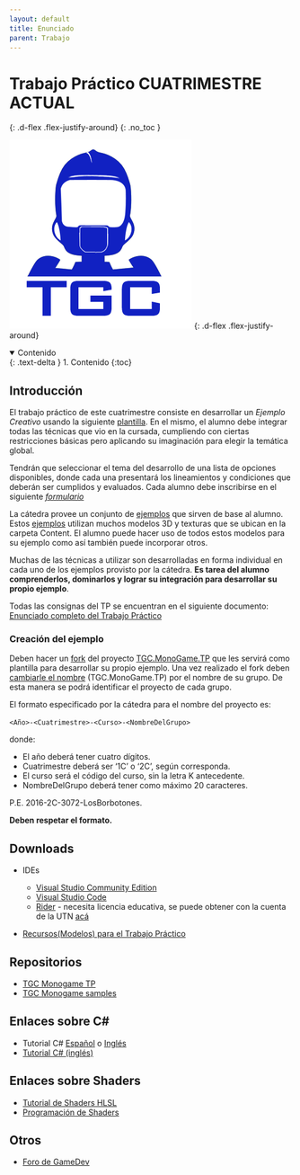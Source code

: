 ```yaml
---
layout: default
title: Enunciado
parent: Trabajo
---
```


# Trabajo Práctico CUATRIMESTRE ACTUAL
{: .d-flex .flex-justify-around}
{: .no_toc }

![Logo](/images/robotgc.png)
{: .d-flex .flex-justify-around}

<details open markdown="block">
  <summary>
    Contenido
  </summary>
  {: .text-delta }
1. Contenido
{:toc}
</details>

## Introducción

El trabajo práctico de este cuatrimestre consiste en desarrollar un _Ejemplo Creativo_ usando la siguiente [plantilla](https://github.com/tgc-utn/tgc-monogame-tp). En el mismo, el alumno debe integrar todas las técnicas que vio en la cursada, cumpliendo con ciertas restricciones básicas pero aplicando su imaginación para elegir la temática global.

Tendrán que seleccionar el tema del desarrollo de una lista de opciones disponibles, donde cada una presentará los lineamientos y condiciones que deberán ser cumplidos y evaluados. Cada alumno debe inscribirse en el siguiente _[formulario](https://docs.google.com/forms/d/e/1FAIpQLScBzqcmqcy5w6Rei-6CrZi4STqx6YGsxmVHTDHhz312n_B_zw/viewform?usp=sf_link)_

La cátedra provee un conjunto de [ejemplos](https://github.com/tgc-utn/tgc-monogame-samples) que sirven de base al alumno. Estos [ejemplos](https://github.com/tgc-utn/tgc-monogame-samples) utilizan muchos modelos 3D y texturas que se ubican en la carpeta Content. El alumno puede hacer uso de todos estos modelos para su ejemplo como así también puede incorporar otros.

Muchas de las técnicas a utilizar son desarrolladas en forma individual en cada uno de los ejemplos provisto por la cátedra. **Es tarea del alumno comprenderlos, dominarlos y lograr su integración para desarrollar su propio ejemplo**.

Todas las consignas del TP se encuentran en el siguiente documento: [Enunciado completo del Trabajo Práctico](https://docs.google.com/document/d/1R9nnQYHihX_bXz55AWbHuvmFl8olRc1Jlz7njMbOlYg/)

### Creación del ejemplo

Deben hacer un [fork](https://docs.github.com/en/get-started/quickstart/contributing-to-projects) del proyecto [TGC.MonoGame.TP](https://github.com/tgc-utn/tgc-monogame-tp) que les servirá como plantilla para desarrollar su propio ejemplo. Una vez realizado el fork deben [cambiarle el nombre](https://docs.github.com/en/repositories/creating-and-managing-repositories/renaming-a-repository) (TGC.MonoGame.TP) por el nombre de su grupo. De esta manera se podrá identificar el proyecto de cada grupo.

El formato especificado por la cátedra para el nombre del proyecto es:

`<Año>-<Cuatrimestre>-<Curso>-<NombreDelGrupo>`

donde:

- El año deberá tener cuatro dígitos.
- Cuatrimestre deberá ser ‘1C’ o ‘2C’, según corresponda.
- El curso será el código del curso, sin la letra K antecedente.
- NombreDelGrupo deberá tener como máximo 20 caracteres.

P.E. 2016-2C-3072-LosBorbotones.

**Deben respetar el formato.**

## Downloads

- IDEs

  - [Visual Studio Community Edition](https://visualstudio.microsoft.com/vs/community/)
  - [Visual Studio Code](https://code.visualstudio.com/)
  - [Rider](https://www.jetbrains.com/rider/) - necesita licencia educativa, se puede obtener con la cuenta de la UTN [acá](https://www.jetbrains.com/es-es/community/education/)

- [Recursos(Modelos) para el Trabajo Práctico](https://drive.google.com/file/d/1Gmr6qM6kEt6sngbwr1_ZJOvb97MSq3QR/view)

## Repositorios

- [TGC Monogame TP](https://github.com/tgc-utn/tgc-monogame-tp)
- [TGC Monogame samples](https://github.com/tgc-utn/tgc-monogame-samples)

## Enlaces sobre C#

- Tutorial C# [Español](https://docs.microsoft.com/es-es/dotnet/csharp/tour-of-csharp/tutorials/) o [Inglés](https://docs.microsoft.com/en-us/dotnet/csharp/tour-of-csharp/tutorials/)
- [Tutorial C# (inglés)](http://www.java2s.com/Tutorial/CSharp/CatalogCSharp.htm)

## Enlaces sobre Shaders

- [Tutorial de Shaders HLSL](http://rbwhitaker.wikidot.com/hlsl-tutorials)
- [Programación de Shaders](https://docs.microsoft.com/es-es/windows/desktop/direct3dhlsl/dx-graphics-hlsl-writing-shaders-9)

## Otros

- [Foro de GameDev](https://www.gamedev.net/)
